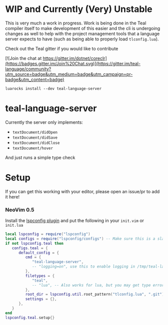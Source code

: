 # WIP and Currently (Very) Unstable
This is very much a work in progress. Work is being done in the Teal compiler itself to make development of this easier and the cli is undergoing changes as well to help with the project management tools that a language server expects to have (such as being able to properly load `tlconfig.lua`).

Check out the Teal gitter if you would like to contribute

[![Join the chat at https://gitter.im/dotnet/coreclr](https://badges.gitter.im/Join%20Chat.svg)](https://gitter.im/teal-language/community?utm_source=badge&utm_medium=badge&utm_campaign=pr-badge&utm_content=badge)

```
luarocks install --dev teal-language-server
```

# teal-language-server

Currently the server only implements:
 - `textDocument/didOpen`
 - `textDocument/didSave`
 - `textDocument/didClose`
 - `textDocument/hover`

And just runs a simple type check

# Setup

If you can get this working with your editor, please open an issue/pr to add it here!

### NeoVim 0.5

Install the [lspconfig plugin](https://github.com/neovim/nvim-lspconfig) and put the following in your `init.vim` or `init.lua`
```lua
local lspconfig = require("lspconfig")
local configs = require("lspconfig/configs") -- Make sure this is a slash (as theres some metamagic happening behind the scenes)
if not lspconfig.teal then
   configs.teal = {
      default_config = {
         cmd = {
            "teal-language-server",
            -- "logging=on", use this to enable logging in /tmp/teal-language-server.log
         },
         filetypes = {
            "teal",
            -- "lua", -- Also works for lua, but you may get type errors that cannot be resolved within lua itself
         },
         root_dir = lspconfig.util.root_pattern("tlconfig.lua", ".git"),
         settings = {},
      },
   }
end
lspconfig.teal.setup{}

```
